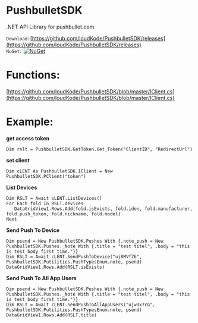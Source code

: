 # PushbulletSDK
.NET API Library for pushbullet.com


`Download:`[https://github.com/loudKode/PushbulletSDK/releases](https://github.com/loudKode/PushbulletSDK/releases)<br>
`NuGet:`
[![NuGet](https://img.shields.io/nuget/v/DeQmaTech.PushbulletSDK.svg?style=flat-square&logo=nuget)](https://www.nuget.org/packages/DeQmaTech.PushbulletSDK)<br>

# Functions:
[https://github.com/loudKode/PushbulletSDK/blob/master/IClient.cs](https://github.com/loudKode/PushbulletSDK/blob/master/IClient.cs)

# Example:
**get access token**
```vb.net
Dim rslt = PushbulletSDK.GetToken.Get_Token("ClientID", "RedirectUrl")
```

**set client**
```vb.net
Dim cLENT As PushbulletSDK.IClient = New PushbulletSDK.PClient("token")
```

**List Devices**
```vb.net
Dim RSLT = Await cLENT.ListDevices()
For Each fold In RSLT.devices
   DataGridView1.Rows.Add(fold.isExists, fold.iden, fold.manufacturer, fold.push_token, fold.nickname, fold.model)
Next
```

**Send Push To Device**
```vb.net
Dim psend = New PushbulletSDK.Pushes With {.note_push = New PushbulletSDK.Pushes._Note With {.title = "test titel", .body = "this is test body first time."}}
Dim RSLT = Await cLENT.SendPushToDevice("uj8MVf76", PushbulletSDK.Putilities.PushTypesEnum.note, psend)
DataGridView1.Rows.Add(RSLT.isExists)
```

**Send Push To All App Users**
```vb.net
Dim psend = New PushbulletSDK.Pushes With {.note_push = New PushbulletSDK.Pushes._Note With {.title = "test titel", .body = "this is test body first time."}}
Dim RSLT = Await cLENT.SendPushToAllAppUsers("ujw3x7cG", PushbulletSDK.Putilities.PushTypesEnum.note, psend)
DataGridView1.Rows.Add(RSLT.title)
```
